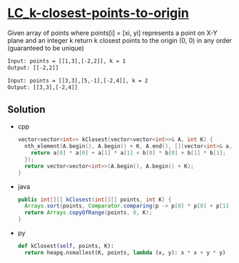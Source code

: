 # [LC_k-closest-points-to-origin](https://leetcode.com/problems/k-closest-points-to-origin)

Given array of points where points[i] = [xi, yi] represents a point on X-Y plane and an integer k
return k closest points to the origin (0, 0) in any order (guaranteed to be unique)

```txt
Input: points = [[1,3],[-2,2]], k = 1
Output: [[-2,2]]

Input: points = [[3,3],[5,-1],[-2,4]], k = 2
Output: [[3,3],[-2,4]]
```

## Solution

* cpp

  ```cpp
  vector<vector<int>> kClosest(vector<vector<int>>& A, int K) {
    nth_element(A.begin(), A.begin() + K, A.end(), [](vector<int>& a, vector<int>& b) {
      return a[0] * a[0] + a[1] * a[1] < b[0] * b[0] + b[1] * b[1];
    });
    return vector<vector<int>>(A.begin(), A.begin() + K);
  }
  ```

* java

  ```java
  public int[][] kClosest(int[][] points, int K) {
    Arrays.sort(points, Comparator.comparing(p -> p[0] * p[0] + p[1] * p[1]));
    return Arrays.copyOfRange(points, 0, K);
  }
  ```

* py

  ```py
  def kClosest(self, points, K):
    return heapq.nsmallest(K, points, lambda (x, y): x * x + y * y)
  ```
